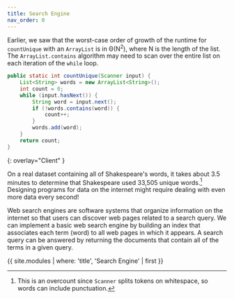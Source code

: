 ```yaml
---
title: Search Engine
nav_order: 0
---
```


Earlier, we saw that the worst-case order of growth of the runtime for `countUnique` with an `ArrayList` is in Θ(N<sup>2</sup>), where N is the length of the list. The `ArrayList.contains` algorithm may need to scan over the entire list on each iteration of the `while` loop.

```java
public static int countUnique(Scanner input) {
    List<String> words = new ArrayList<String>();
    int count = 0;
    while (input.hasNext()) {
        String word = input.next();
        if (!words.contains(word)) {
            count++;
        }
        words.add(word);
    }
    return count;
}
```
{: overlay="Client" }

On a real dataset containing all of Shakespeare's words, it takes about 3.5 minutes to determine that Shakespeare used 33,505 unique words.[^1] Designing programs for data on the internet might require dealing with even more data every second!

[^1]: This is an overcount since `Scanner` splits tokens on whitespace, so words can include punctuation.

Web search engines are software systems that organize information on the internet so that users can discover web pages related to a search query. We can implement a basic web search engine by building an index that associates each term (word) to all web pages in which it appears. A search query can be answered by returning the documents that contain all of the terms in a given query.

{{ site.modules | where: 'title', 'Search Engine' | first }}
